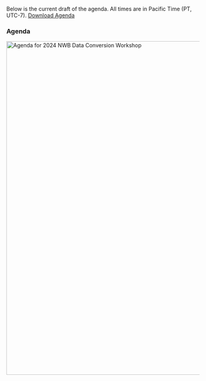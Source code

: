 Below is the current draft of the agenda. All times are in Pacific Time (PT, UTC-7). [Download Agenda](agenda/2024_data_conversion_workshop_agenda.pdf)

### Agenda

<a href="agenda/2024_data_conversion_workshop_agenda.pdf">
    <img align="center" alt="Agenda for 2024 NWB Data Conversion Workshop" src="agenda/2024_data_conversion_workshop_agenda.png" width="870">
</a>
